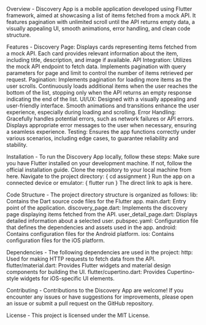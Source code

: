 Overview -
Discovery App is a mobile application developed using Flutter framework, aimed at showcasing a list of items fetched from a mock API. It features pagination with unlimited scroll until the API returns empty data, a visually appealing UI, smooth animations, error handling, and clean code structure.

Features -
Discovery Page: Displays cards representing items fetched from a mock API. Each card provides relevant information about the item, including title, description, and image if available. API Integration: Utilizes the mock API endpoint to fetch data. Implements pagination with query parameters for page and limit to control the number of items retrieved per request. Pagination: Implements pagination for loading more items as the user scrolls. Continuously loads additional items when the user reaches the bottom of the list, stopping only when the API returns an empty response indicating the end of the list. UI/UX: Designed with a visually appealing and user-friendly interface. Smooth animations and transitions enhance the user experience, especially during loading and scrolling. Error Handling: Gracefully handles potential errors, such as network failures or API errors. Displays appropriate error messages to the user when necessary, ensuring a seamless experience. Testing: Ensures the app functions correctly under various scenarios, including edge cases, to guarantee reliability and stability.

Installation -
To run the Discovery App locally, follow these steps: Make sure you have Flutter installed on your development machine. If not, follow the official installation guide. Clone the repository to your local machine from here. Navigate to the project directory: { cd assignment } Run the app on a connected device or emulator: { flutter run } The direct link to apk is here.

Code Structure -
The project directory structure is organized as follows: lib: Contains the Dart source code files for the Flutter app. main.dart: Entry point of the application. discovery_page.dart: Implements the discovery page displaying items fetched from the API. user_detail_page.dart: Displays detailed information about a selected user. pubspec.yaml: Configuration file that defines the dependencies and assets used in the app. android: Contains configuration files for the Android platform. ios: Contains configuration files for the iOS platform.

Dependencies -
The following dependencies are used in the project: http: Used for making HTTP requests to fetch data from the API. flutter/material.dart: Provides Flutter widgets and material design components for building the UI. flutter/cupertino.dart: Provides Cupertino-style widgets for iOS-specific UI elements.

Contributing -
Contributions to the Discovery App are welcome! If you encounter any issues or have suggestions for improvements, please open an issue or submit a pull request on the GitHub repository.

License -
This project is licensed under the MIT License.


